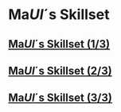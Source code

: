 # Ma*UI*´s Skillset

## [Ma*UI*´s Skillset (1/3)](https://github.com/msg-CareerPaths/sap-ui5-persona/blob/main/chapters/002-maui-skillset/007a-MaUIs-Skillset-Nr-1.md)

## [Ma*UI*´s Skillset (2/3)](https://github.com/msg-CareerPaths/sap-ui5-persona/blob/main/chapters/002-maui-skillset/007b-MaUIs-Skillset-Nr-2.md)

## [Ma*UI*´s Skillset (3/3)](https://github.com/msg-CareerPaths/sap-ui5-persona/blob/main/chapters/002-maui-skillset/007c-MaUIs-Skillset-Nr-3.md)
